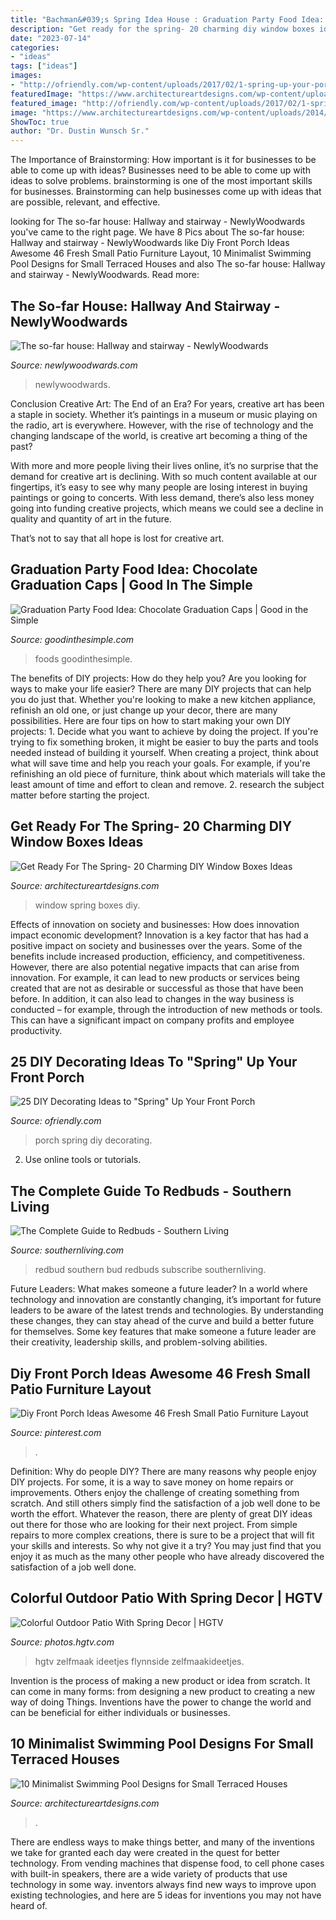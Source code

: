 ```yaml
---
title: "Bachman&#039;s Spring Idea House : Graduation Party Food Idea: Chocolate Graduation Caps"
description: "Get ready for the spring- 20 charming diy window boxes ideas"
date: "2023-07-14"
categories:
- "ideas"
tags: ["ideas"]
images:
- "http://ofriendly.com/wp-content/uploads/2017/02/1-spring-up-your-porch.jpg"
featuredImage: "https://www.architectureartdesigns.com/wp-content/uploads/2014/02/410.jpg"
featured_image: "http://ofriendly.com/wp-content/uploads/2017/02/1-spring-up-your-porch.jpg"
image: "https://www.architectureartdesigns.com/wp-content/uploads/2014/02/410.jpg"
ShowToc: true
author: "Dr. Dustin Wunsch Sr."
---
```



The Importance of Brainstorming: How important is it for businesses to be able to come up with ideas?
Businesses need to be able to come up with ideas to solve problems. brainstorming is one of the most important skills for businesses. Brainstorming can help businesses come up with ideas that are possible, relevant, and effective.

	

		
looking for The so-far house: Hallway and stairway - NewlyWoodwards you've came to the right page. We have 8 Pics about The so-far house: Hallway and stairway - NewlyWoodwards like Diy Front Porch Ideas Awesome 46 Fresh Small Patio Furniture Layout, 10 Minimalist Swimming Pool Designs for Small Terraced Houses and also The so-far house: Hallway and stairway - NewlyWoodwards. Read more:
		
    
## The So-far House: Hallway And Stairway - NewlyWoodwards

<img loading=lazy src="https://newlywoodwards.com/wp-content/uploads/2013/03/6189959413_d7a232861b_b.jpg" onerror="this.onerror=null;this.src='https://tse3.mm.bing.net/th?id=OIP.gJ93si3Pn7lX1NehZQSOlQHaLG&amp;pid=15.1';" alt="The so-far house: Hallway and stairway - NewlyWoodwards">

_Source: newlywoodwards.com_

>newlywoodwards. 

	

Conclusion
Creative Art: The End of an Era?
For years, creative art has been a staple in society. Whether it’s paintings in a museum or music playing on the radio, art is everywhere. However, with the rise of technology and the changing landscape of the world, is creative art becoming a thing of the past?

With more and more people living their lives online, it’s no surprise that the demand for creative art is declining. With so much content available at our fingertips, it’s easy to see why many people are losing interest in buying paintings or going to concerts. With less demand, there’s also less money going into funding creative projects, which means we could see a decline in quality and quantity of art in the future.

That’s not to say that all hope is lost for creative art.

    
## Graduation Party Food Idea: Chocolate Graduation Caps | Good In The Simple

<img loading=lazy src="https://goodinthesimple.com/wp-content/uploads/2018/03/chocolate-graduation-caps-768x1446.jpg" onerror="this.onerror=null;this.src='https://tse3.mm.bing.net/th?id=OIP.SRU6VZx6IsuI3zEqBjR6AgHaN8&amp;pid=15.1';" alt="Graduation Party Food Idea: Chocolate Graduation Caps | Good in the Simple">

_Source: goodinthesimple.com_

>foods goodinthesimple. 

	

The benefits of DIY projects: How do they help you?
Are you looking for ways to make your life easier? There are many DIY projects that can help you do just that. Whether you're looking to make a new kitchen appliance, refinish an old one, or just change up your decor, there are many possibilities. Here are four tips on how to start making your own DIY projects: 1. Decide what you want to achieve by doing the project. If you're trying to fix something broken, it might be easier to buy the parts and tools needed instead of building it yourself. When creating a project, think about what will save time and help you reach your goals. For example, if you're refinishing an old piece of furniture, think about which materials will take the least amount of time and effort to clean and remove. 2. research the subject matter before starting the project.

    
## Get Ready For The Spring- 20 Charming DIY Window Boxes Ideas

<img loading=lazy src="https://www.architectureartdesigns.com/wp-content/uploads/2014/02/410.jpg" onerror="this.onerror=null;this.src='https://tse3.mm.bing.net/th?id=OIP.EpfcQxbLipBtWf2kfQBrFgHaGR&amp;pid=15.1';" alt="Get Ready For The Spring- 20 Charming DIY Window Boxes Ideas">

_Source: architectureartdesigns.com_

>window spring boxes diy. 

	

Effects of innovation on society and businesses: How does innovation impact economic development?
Innovation is a key factor that has had a positive impact on society and businesses over the years. Some of the benefits include increased production, efficiency, and competitiveness. However, there are also potential negative impacts that can arise from innovation. For example, it can lead to new products or services being created that are not as desirable or successful as those that have been before. In addition, it can also lead to changes in the way business is conducted – for example, through the introduction of new methods or tools. This can have a significant impact on company profits and employee productivity.

    
## 25 DIY Decorating Ideas To &quot;Spring&quot; Up Your Front Porch

<img loading=lazy src="http://ofriendly.com/wp-content/uploads/2017/02/1-spring-up-your-porch.jpg" onerror="this.onerror=null;this.src='https://tse4.mm.bing.net/th?id=OIP.7poiBNPZJUIXh9YqBEKhvAHaJ4&amp;pid=15.1';" alt="25 DIY Decorating Ideas to &quot;Spring&quot; Up Your Front Porch">

_Source: ofriendly.com_

>porch spring diy decorating. 

	

2. Use online tools or tutorials.

    
## The Complete Guide To Redbuds - Southern Living

<img loading=lazy src="http://img1.southernliving.timeinc.net/sites/default/files/styles/rschd/public/image/2016/02/main/gardbd051123345.jpg?itok=ASZAipzf" onerror="this.onerror=null;this.src='https://tse1.mm.bing.net/th?id=OIP.Uzpi3Zz56WOzR27h7BLz5gHaEK&amp;pid=15.1';" alt="The Complete Guide to Redbuds - Southern Living">

_Source: southernliving.com_

>redbud southern bud redbuds subscribe southernliving. 

	

Future Leaders: What makes someone a future leader?
In a world where technology and innovation are constantly changing, it’s important for future leaders to be aware of the latest trends and technologies. By understanding these changes, they can stay ahead of the curve and build a better future for themselves. Some key features that make someone a future leader are their creativity, leadership skills, and problem-solving abilities.

    
## Diy Front Porch Ideas Awesome 46 Fresh Small Patio Furniture Layout

<img loading=lazy src="https://i.pinimg.com/736x/fa/d2/96/fad29605e62e3c12d63fd223e6aa5ce4.jpg" onerror="this.onerror=null;this.src='https://tse3.mm.bing.net/th?id=OIP.NbulRDpzrfMdobKkAHAm-gHaLH&amp;pid=15.1';" alt="Diy Front Porch Ideas Awesome 46 Fresh Small Patio Furniture Layout">

_Source: pinterest.com_

>. 

	

Definition: Why do people DIY?
There are many reasons why people enjoy DIY projects. For some, it is a way to save money on home repairs or improvements. Others enjoy the challenge of creating something from scratch. And still others simply find the satisfaction of a job well done to be worth the effort.
Whatever the reason, there are plenty of great DIY ideas out there for those who are looking for their next project. From simple repairs to more complex creations, there is sure to be a project that will fit your skills and interests. So why not give it a try? You may just find that you enjoy it as much as the many other people who have already discovered the satisfaction of a job well done.

    
## Colorful Outdoor Patio With Spring Decor | HGTV

<img loading=lazy src="https://hgtvhome.sndimg.com/content/dam/images/hgtv/fullset/2016/2/29/0/HSH16_BPF_Bistro-Deck_1.jpg.rend.hgtvcom.966.1449.suffix/1456776016313.jpeg" onerror="this.onerror=null;this.src='https://tse1.mm.bing.net/th?id=OIP.Og39juAR_8f4G1TrL1Xa_gHaLH&amp;pid=15.1';" alt="Colorful Outdoor Patio With Spring Decor | HGTV">

_Source: photos.hgtv.com_

>hgtv zelfmaak ideetjes flynnside zelfmaakideetjes. 

	

Invention is the process of making a new product or idea from scratch. It can come in many forms: from designing a new product to creating a new way of doing Things. Inventions have the power to change the world and can be beneficial for either individuals or businesses.

    
## 10 Minimalist Swimming Pool Designs For Small Terraced Houses

<img loading=lazy src="https://www.architectureartdesigns.com/wp-content/uploads/2019/05/swimming-pool6.jpg" onerror="this.onerror=null;this.src='https://tse2.mm.bing.net/th?id=OIP.IDMGnhigfOSWrA1f-uWlzgHaJ4&amp;pid=15.1';" alt="10 Minimalist Swimming Pool Designs for Small Terraced Houses">

_Source: architectureartdesigns.com_

>. 

	

There are endless ways to make things better, and many of the inventions we take for granted each day were created in the quest for better technology. From vending machines that dispense food, to cell phone cases with built-in speakers, there are a wide variety of products that use technology in some way. inventors always find new ways to improve upon existing technologies, and here are 5 ideas for inventions you may not have heard of.


